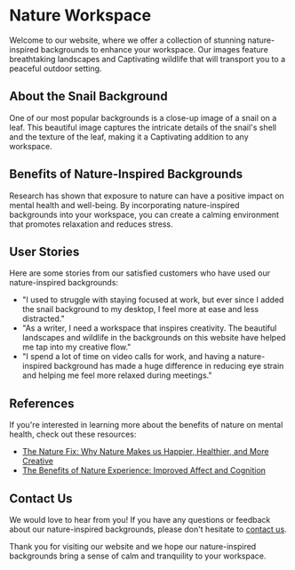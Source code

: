 <!--font:Barlow Condensed-->

# Nature Workspace

Welcome to our website, where we offer a collection of stunning nature-inspired backgrounds to enhance your workspace. Our images feature breathtaking landscapes and Cap<wbr>ti<wbr>va<wbr>ting wildlife that will transport you to a peaceful outdoor setting.

## About the Snail Background

One of our most popular backgrounds is a close-up image of a snail on a leaf. This beautiful image captures the intricate details of the snail's shell and the texture of the leaf, making it a Cap<wbr>ti<wbr>va<wbr>ting addition to any workspace.

## Benefits of Nature-Inspired Backgrounds

Research has shown that exposure to nature can have a positive impact on mental health and well-being. By incorporating nature-inspired backgrounds into your workspace, you can create a calming environment that promotes relaxation and reduces stress.

## User Stories

Here are some stories from our satisfied customers who have used our nature-inspired backgrounds:

-   "I used to struggle with staying focused at work, but ever since I added the snail background to my desktop, I feel more at ease and less distracted."
-   "As a writer, I need a workspace that inspires creativity. The beautiful landscapes and wildlife in the backgrounds on this website have helped me tap into my creative flow."
-   "I spend a lot of time on video calls for work, and having a nature-inspired background has made a huge difference in reducing eye strain and helping me feel more relaxed during meetings."

## References

If you're interested in learning more about the benefits of nature on mental health, check out these resources:

-   [The Nature Fix: Why Nature Makes us Happier, Healthier, and More Creative](#)
-   [The Benefits of Nature Experience: Improved Affect and Cognition](#)

## Contact Us

We would love to hear from you! If you have any questions or feedback about our nature-inspired backgrounds, please don't hesitate to [contact us](#).

Thank you for visiting our website and we hope our nature-inspired backgrounds bring a sense of calm and tranquility to your workspace.

<!--

Write me content for website with wallpaper which alt text is:

"A close-up of a snail on a leaf"

The name/title of the page should not be 1:1 copy of the alt text but rather a real content of the website which is using this wallpaper.

- Use markdown format
- Start with heading
- Heading should be short and concise
- The content should look like a real website
- The website should not be about the wallpaper, wallpaper is just a related background
- Heading should be contain work "wallpaper" or "background"
- Include real sections like references, contact, user stories, etc. use things relevant to the page purpose.
- Feel free to use structure like headings, bullets, numbering, blockquotes, paragraphs, horizontal lines, etc.
- You can use formatting like bold or _italic_
- You can include UTF-8 emojis
- Links should be only #hash anchors (and you can refer to the document itself)
- Do not include images


---


# Nature-Inspired Wallpaper for a Relaxing Workspace

Welcome to our website, where you can find beautiful nature-inspired wallpapers to enhance your workspace. Our collection features stunning images of flora and fauna that will transport you to a peaceful outdoor setting.

## About the Snail Wallpaper

Our snail wallpaper is a close-up image of a snail on a leaf, captured by a talented photographer who specializes in macro photography. The intricate details of the snail's shell and the texture of the leaf make this wallpaper a Cap<wbr>ti<wbr>va<wbr>ting addition to any workspace.

## Benefits of Nature-Inspired Wallpapers

Research has shown that exposure to nature can have a positive impact on mental health and well-being. By incorporating nature-inspired wallpapers into your workspace, you can create a calming environment that promotes relaxation and reduces stress.

## User Stories

Here are some stories from our satisfied customers who have used our nature-inspired wallpapers:

- "I used to dread going to work every day, but ever since I added the snail wallpaper to my desktop background, I feel more at ease and focused."
- "As an artist, I need a workspace that inspires creativity. The vibrant colors and natural elements in the wallpapers on this website have helped me tap into my artistic flow."
- "I work long hours in front of a computer screen, and staring at a plain background was taking a toll on my eyes. The soft hues of the nature-inspired wallpapers have made a huge difference in reducing eye strain."

## References

If you're interested in learning more about the benefits of nature on mental health, check out these resources:

- [The Nature Fix: Why Nature Makes us Happier, Healthier, and More Creative](#)
- [The Benefits of Nature Experience: Improved Affect and Cognition](#)

## Contact Us

We would love to hear from you! If you have any questions or feedback about our wallpapers, please don't hesitate to [contact us](#).

Thank you for visiting our website and we hope our nature-inspired wallpapers bring a sense of calm and tranquility to your workspace.


---


Heading should not include word "wallpaper". The website should not be about the wallpaper itself, wallpaper is just a related background, rewrite whole content.


---


# Bringing Nature to Your Workspace

Welcome to our website, where we offer a collection of stunning nature-inspired backgrounds to enhance your workspace. Our images feature breathtaking landscapes and Cap<wbr>ti<wbr>va<wbr>ting wildlife that will transport you to a peaceful outdoor setting.

## About the Snail Background

One of our most popular backgrounds is a close-up image of a snail on a leaf. This beautiful image captures the intricate details of the snail's shell and the texture of the leaf, making it a Cap<wbr>ti<wbr>va<wbr>ting addition to any workspace.

## Benefits of Nature-Inspired Backgrounds

Research has shown that exposure to nature can have a positive impact on mental health and well-being. By incorporating nature-inspired backgrounds into your workspace, you can create a calming environment that promotes relaxation and reduces stress.

## User Stories

Here are some stories from our satisfied customers who have used our nature-inspired backgrounds:

- "I used to struggle with staying focused at work, but ever since I added the snail background to my desktop, I feel more at ease and less distracted."
- "As a writer, I need a workspace that inspires creativity. The beautiful landscapes and wildlife in the backgrounds on this website have helped me tap into my creative flow."
- "I spend a lot of time on video calls for work, and having a nature-inspired background has made a huge difference in reducing eye strain and helping me feel more relaxed during meetings."

## References

If you're interested in learning more about the benefits of nature on mental health, check out these resources:

- [The Nature Fix: Why Nature Makes us Happier, Healthier, and More Creative](#)
- [The Benefits of Nature Experience: Improved Affect and Cognition](#)

## Contact Us

We would love to hear from you! If you have any questions or feedback about our nature-inspired backgrounds, please don't hesitate to [contact us](#).

Thank you for visiting our website and we hope our nature-inspired backgrounds bring a sense of calm and tranquility to your workspace.

-->
